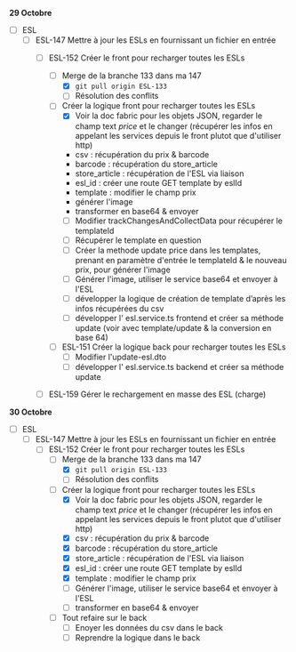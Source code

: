 **29 Octobre**
- [ ] ESL
    - [ ] ESL-147 Mettre à jour les ESLs en fournissant un fichier en entrée
        - [ ] ESL-152 Créer le front pour recharger toutes les ESLs
            - [ ] Merge de la branche 133 dans ma 147   
                - [x] ```git pull origin ESL-133```   
                - [ ] Résolution des conflits
            - [ ] Créer la logique front pour recharger toutes les ESLs
                - [x] Voir la doc fabric pour les objets JSON, regarder le champ text $price$ et le changer
                (récupérer les infos en appelant les services depuis le front plutot que d'utiliser http)
                - csv : récupération du prix & barcode
                - barcode : récupération du store_article
                - store_article : récupération de l'ESL via liaison
                - esl_id : créer une route GET template by eslId
                - template : modifier le champ prix
                - générer l'image
                - transformer en base64 & envoyer
                - [ ] Modifier trackChangesAndCollectData pour récupérer le templateId
                - [ ] Récupérer le template en question
                - [ ] Créer la methode update price dans les templates, prenant en paramètre d'entrée le templateId & le nouveau prix, pour générer l'image
                - [ ] Générer l'image, utiliser le service base64 et envoyer à l'ESL
                - [ ] développer la logique de création de template d’après les infos récupérées du csv
                - [ ] développer l' esl.service.ts frontend et créer sa méthode update (voir avec template/update & la conversion en base 64)
            - [ ] ESL-151 Créer la logique back pour recharger toutes les ESLs
                - [ ] Modifier l'update-esl.dto
                - [ ] développer l' esl.service.ts backend et créer sa méthode update
        - [ ] ESL-159 Gérer le rechargement en masse des ESL (charge)


**30 Octobre**
- [ ] ESL
    - [ ] ESL-147 Mettre à jour les ESLs en fournissant un fichier en entrée
        - [ ] ESL-152 Créer le front pour recharger toutes les ESLs
            - [ ] Merge de la branche 133 dans ma 147   
                - [x] ```git pull origin ESL-133```   
                - [ ] Résolution des conflits
            - [ ] Créer la logique front pour recharger toutes les ESLs
                - [x] Voir la doc fabric pour les objets JSON, regarder le champ text $price$ et le changer
                (récupérer les infos en appelant les services depuis le front plutot que d'utiliser http)
                - [x] csv : récupération du prix & barcode
                - [x] barcode : récupération du store_article
                - [x] store_article : récupération de l'ESL via liaison
                - [x] esl_id : créer une route GET template by eslId
                - [x] template : modifier le champ prix
                - [ ] Générer l'image, utiliser le service base64 et envoyer à l'ESL
                - [ ] transformer en base64 & envoyer
            - [ ] Tout refaire sur le back 
                - [ ] Enoyer les données du csv dans le back
                - [ ] Reprendre la logique dans le back 